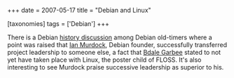 +++
date = 2007-05-17
title = "Debian and Linux"

[taxonomies]
tags = ['Debian']
+++

There is a Debian [history discussion] among Debian old-timers where a
point was raised that [Ian Murdock], Debian founder, successfully
transferred project leadership to someone else, a fact that [Bdale
Garbee] stated to not yet have taken place with Linux, the poster child
of FLOSS. It\'s also interesting to see Murdock praise successive
leadership as superior to his.

  [history discussion]: http://wiki.debian.org/DebianHistory?action=AttachFile&do=get&target=debconf4_history_roundtable.txt
  [Ian Murdock]: http://en.wikipedia.org/wiki/Ian_Murdock
  [Bdale Garbee]: http://en.wikipedia.org/wiki/Bdale_Garbee
